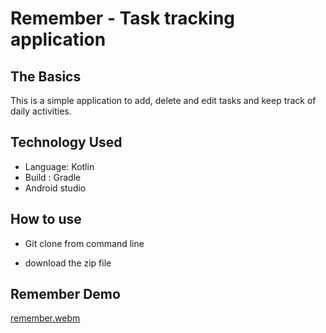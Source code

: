 # Remember - Task tracking application
## The Basics 

This is a simple application to add, delete and edit tasks and keep track of daily activities.

## Technology Used

* Language: Kotlin 
* Build : Gradle 
* Android studio


## How to use

* Git clone from command line

* download the zip file

## Remember Demo 

[remember.webm](https://user-images.githubusercontent.com/55561581/205211836-7edd8f8b-531c-460b-86f1-fbfb4a1f797e.webm)
